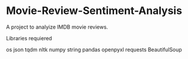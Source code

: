 # Movie-Review-Sentiment-Analysis
 A project to analyize IMDB movie reviews.

Libraries requiered

os
json
tqdm
nltk
numpy
string
pandas
openpyxl
requests
BeautifulSoup
